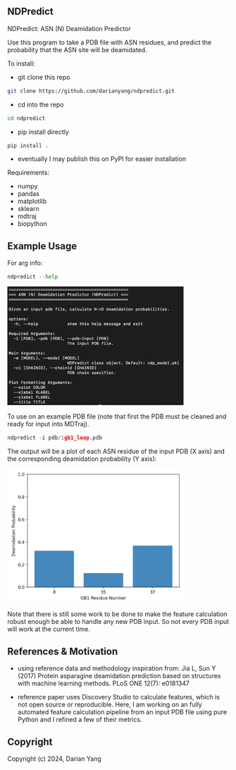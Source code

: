 ## NDPredict
NDPredict: ASN (N) Deamidation Predictor

Use this program to take a PDB file with ASN residues, and predict the probability that the ASN site will be deamidated.

To install:
* git clone this repo
``` Bash
git clone https://github.com/darianyang/ndpredict.git
```
* cd into the repo
``` Bash
cd ndpredict
```
* pip install directly
``` Python
pip install .
```
* eventually I may publish this on PyPI for easier installation

Requirements:
* numpy
* pandas
* matplotlib
* sklearn
* mdtraj
* biopython

Example Usage
--
For arg info:
``` Python
ndpredict --help
```
<p align="left">
    <img src="https://github.com/darianyang/ndpredict/blob/main/figures/help.png?raw=true" alt="ndpredict help" width="400">
</p>


To use on an example PDB file (note that first the PDB must be cleaned and ready for input into MDTraj).
``` Python
ndpredict -i pdb/1gb1_leap.pdb
```
The output will be a plot of each ASN residue of the input PDB (X axis) and the corresponding deamidation probability (Y axis):
<p align="left">
    <img src="https://github.com/darianyang/ndpredict/blob/main/figures/1gb1.png?raw=true" alt="1gb1 ndpredict" width="400">
</p>

Note that there is still some work to be done to make the feature calculation robust enough be able to handle any new PDB input. So not every PDB input will work at the current time.

References & Motivation
--
* using reference data and methodology inspiration from: Jia L, Sun Y (2017) Protein asparagine deamidation prediction based on structures with machine learning methods. PLoS ONE 12(7): e0181347

* reference paper uses Discovery Studio to calculate features, which is not open source or reproducible. Here, I am working on an fully automated feature calculation pipeline from an input PDB file using pure Python and I refined a few of their metrics.

## Copyright

Copyright (c) 2024, Darian Yang
